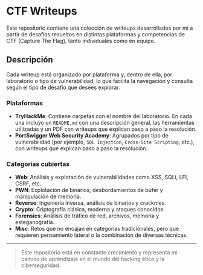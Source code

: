 # CTF Writeups

Este repositorio contiene una colección de writeups desarrollados por mí a partir de desafíos resueltos en distintas plataformas y competencias de CTF (Capture The Flag), tanto individuales como en equipo.

## Descripción

Cada writeup está organizado por plataforma y, dentro de ella, por laboratorio o tipo de vulnerabilidad, lo que facilita la navegación y consulta según el tipo de desafío que desees explorar.

### Plataformas

- **TryHackMe**: Contiene carpetas con el nombre del laboratorio. En cada una incluyo un `README.md` con una descripción general, las herramientas utilizadas y un PDF con writeups que explican paso a paso la resolución.
- **PortSwigger Web Security Academy**: Agrupados por tipo de vulnerabilidad (por ejemplo, `SQL Injection`, `Cross-Site Scripting`, etc.), con writeups que explican paso a paso la resolución.

### Categorías cubiertas

- **Web**: Análisis y explotación de vulnerabilidades como XSS, SQLi, LFI, CSRF, etc.
- **PWN**: Explotación de binarios, desbordamientos de búfer y manipulación de memoria.
- **Reverse**: Ingeniería inversa, análisis de binarios y crackmes.
- **Crypto**: Criptografía clásica, moderna y ataques conocidos.
- **Forensics**: Análisis de tráfico de red, archivos, memoria y esteganografía.
- **Misc**: Retos que no encajan en categorías tradicionales, pero que requieren pensamiento lateral o la combinación de diversas técnicas.

---

> Este repositorio está en constante crecimiento y representa mi camino de aprendizaje en el mundo del hacking ético y la ciberseguridad.


